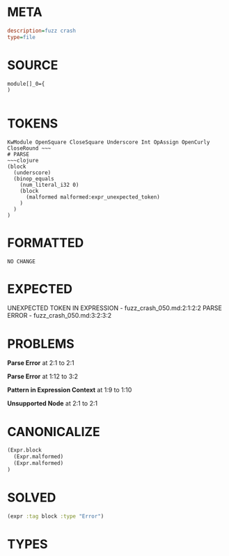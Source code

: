 # META
~~~ini
description=fuzz crash
type=file
~~~
# SOURCE
~~~roc
module[]_0={
)
 
~~~
# TOKENS
~~~text
KwModule OpenSquare CloseSquare Underscore Int OpAssign OpenCurly CloseRound ~~~
# PARSE
~~~clojure
(block
  (underscore)
  (binop_equals
    (num_literal_i32 0)
    (block
      (malformed malformed:expr_unexpected_token)
    )
  )
)
~~~
# FORMATTED
~~~roc
NO CHANGE
~~~
# EXPECTED
UNEXPECTED TOKEN IN EXPRESSION - fuzz_crash_050.md:2:1:2:2
PARSE ERROR - fuzz_crash_050.md:3:2:3:2
# PROBLEMS
**Parse Error**
at 2:1 to 2:1

**Parse Error**
at 1:12 to 3:2

**Pattern in Expression Context**
at 1:9 to 1:10

**Unsupported Node**
at 2:1 to 2:1

# CANONICALIZE
~~~clojure
(Expr.block
  (Expr.malformed)
  (Expr.malformed)
)
~~~
# SOLVED
~~~clojure
(expr :tag block :type "Error")
~~~
# TYPES
~~~roc
~~~
